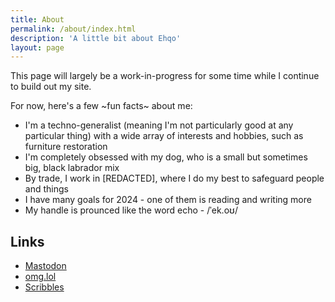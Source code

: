 ```yaml
---
title: About
permalink: /about/index.html
description: 'A little bit about Ehqo'
layout: page
---
```


This page will largely be a work-in-progress for some time while I continue to build out my site. 

For now, here's a few ~fun facts~ about me:

- I'm a techno-generalist (meaning I'm not particularly good at any particular thing) with a wide array of interests and hobbies, such as furniture restoration
- I'm completely obsessed with my dog, who is a small but sometimes big, black labrador mix
- By trade, I work in [REDACTED], where I do my best to safeguard people and things
- I have many goals for 2024 - one of them is reading and writing more
- My handle is prounced like the word echo - /ˈek.oʊ/

## Links
- [Mastodon](https://social.lol/@ehqo)
- [omg.lol](https://ehqo.lol)
- [Scribbles](https://notes.ehqo.net)